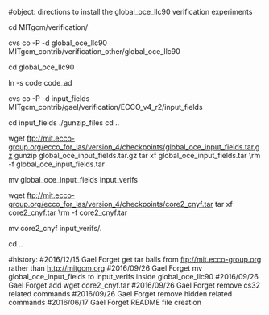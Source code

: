 
#object: directions to install the global_oce_llc90 verification experiments

cd MITgcm/verification/ 

cvs co -P -d global_oce_llc90 MITgcm_contrib/verification_other/global_oce_llc90

cd global_oce_llc90

ln -s code code_ad

cvs co -P -d input_fields MITgcm_contrib/gael/verification/ECCO_v4_r2/input_fields

cd input_fields
./gunzip_files
cd ..

wget ftp://mit.ecco-group.org/ecco_for_las/version_4/checkpoints/global_oce_input_fields.tar.gz
gunzip global_oce_input_fields.tar.gz
tar xf global_oce_input_fields.tar
\rm -f global_oce_input_fields.tar

mv global_oce_input_fields input_verifs

wget ftp://mit.ecco-group.org/ecco_for_las/version_4/checkpoints/core2_cnyf.tar
tar xf core2_cnyf.tar
\rm -f core2_cnyf.tar

mv core2_cnyf input_verifs/.

cd ..

#history:
#2016/12/15   Gael Forget         get tar balls from ftp://mit.ecco-group.org rather than http://mitgcm.org
#2016/09/26   Gael Forget         mv global_oce_input_fields to input_verifs inside global_oce_llc90
#2016/09/26   Gael Forget         add wget core2_cnyf.tar
#2016/09/26   Gael Forget         remove cs32 related commands
#2016/09/26   Gael Forget         remove hidden related commands
#2016/06/17   Gael Forget         README file creation

